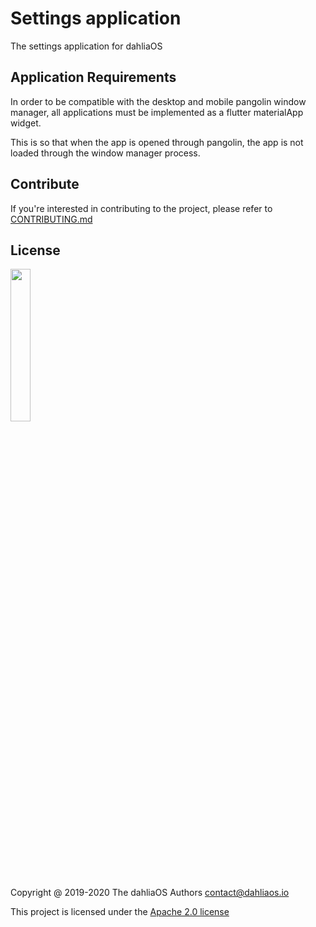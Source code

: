 # Settings application

The settings application for dahliaOS

## Application Requirements

In order to be compatible with the desktop and mobile pangolin window manager, all applications must be implemented as a flutter materialApp widget. 

This is so that when the app is opened through pangolin, the app is not loaded through the window manager process.

## Contribute

If you're interested in contributing to the project, please refer to [CONTRIBUTING.md](./CONTRIBUTING.md)

## License

<p align="left">
  <img width="25%" src="./assets/images/logo/new/dahliaOS_logo_with_text_black.svg"
</p>

Copyright @ 2019-2020 The dahliaOS Authors contact@dahliaos.io

This project is licensed under the [Apache 2.0 license](/LICENSE)
